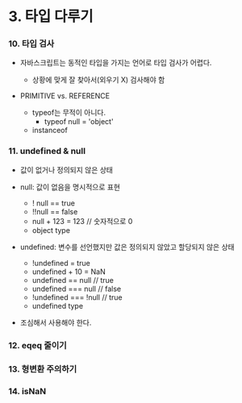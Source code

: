 # 3. 타입 다루기

### 10. 타입 검사

- 자바스크립트는 동적인 타입을 가지는 언어로 타입 검사가 어렵다.
  - 상황에 맞게 잘 찾아서(외우기 X) 검사해야 함

- PRIMITIVE vs. REFERENCE
  - typeof는 무적이 아니다.
    - typeof null = 'object'
  - instanceof



### 11. undefined & null

- 값이 없거나 정의되지 않은 상태

- null: 값이 없음을 명시적으로 표현
  - ! null == true
  - !!null == false
  - null + 123 = 123 // 숫자적으로 0
  - object type

- undefined: 변수를 선언했지만 값은 정의되지 않았고 할당되지 않은 상태
  - !undefined = true
  - undefined + 10 = NaN
  - undefined == null // true
  - undefined === null // false
  - !undefined === !null // true
  - undefined type
- 조심해서 사용해야 한다.



### 12. eqeq 줄이기



### 13. 형변환 주의하기



### 14. isNaN

